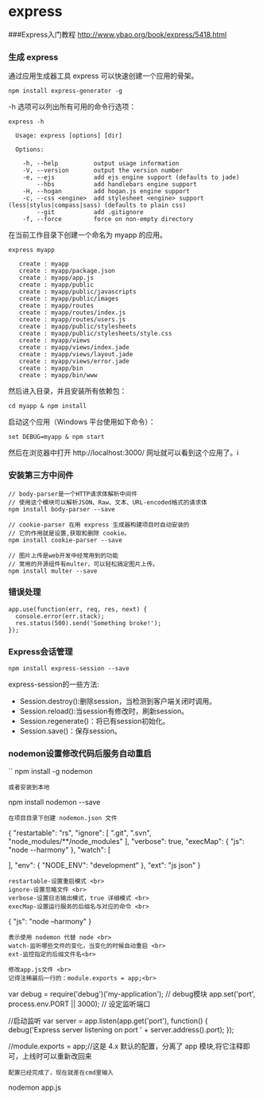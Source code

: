 # express
###Express入门教程
http://www.ybao.org/book/express/5418.html

### 生成 express
通过应用生成器工具 express 可以快速创建一个应用的骨架。
```
npm install express-generator -g
```

-h 选项可以列出所有可用的命令行选项：

```
express -h

  Usage: express [options] [dir]

  Options:

    -h, --help          output usage information
    -V, --version       output the version number
    -e, --ejs           add ejs engine support (defaults to jade)
        --hbs           add handlebars engine support
    -H, --hogan         add hogan.js engine support
    -c, --css <engine>  add stylesheet <engine> support (less|stylus|compass|sass) (defaults to plain css)
        --git           add .gitignore
    -f, --force         force on non-empty directory
```

在当前工作目录下创建一个命名为 myapp 的应用。

```
express myapp

   create : myapp
   create : myapp/package.json
   create : myapp/app.js
   create : myapp/public
   create : myapp/public/javascripts
   create : myapp/public/images
   create : myapp/routes
   create : myapp/routes/index.js
   create : myapp/routes/users.js
   create : myapp/public/stylesheets
   create : myapp/public/stylesheets/style.css
   create : myapp/views
   create : myapp/views/index.jade
   create : myapp/views/layout.jade
   create : myapp/views/error.jade
   create : myapp/bin
   create : myapp/bin/www
```

然后进入目录，并且安装所有依赖包：
```
cd myapp & npm install
```

启动这个应用（Windows 平台使用如下命令）：
```
set DEBUG=myapp & npm start
```
然后在浏览器中打开 http://localhost:3000/ 网址就可以看到这个应用了。i

### 安装第三方中间件

```
// body-parser是一个HTTP请求体解析中间件
// 使用这个模块可以解析JSON、Raw、文本、URL-encoded格式的请求体
npm install body-parser --save 

// cookie-parser 在用 express 生成器构建项目时自动安装的
// 它的作用就是设置,获取和删除 cookie。
npm install cookie-parser --save 

// 图片上传是web开发中经常用到的功能
// 常用的开源组件有multer，可以轻松搞定图片上传。
npm install multer --save

```

### 错误处理

```
app.use(function(err, req, res, next) {
  console.error(err.stack);
  res.status(500).send('Something broke!');
});
```

### Express会话管理
```
npm install express-session --save
```

express-session的一些方法:
* Session.destroy():删除session，当检测到客户端关闭时调用。
* Session.reload():当session有修改时，刷新session。
* Session.regenerate()：将已有session初始化。
* Session.save()：保存session。

### nodemon设置修改代码后服务自动重启
``
npm install -g nodemon
```
或者安装到本地
```
npm install nodemon --save
```
在项目目录下创建 nodemon.json 文件
```
{
  "restartable": "rs",
  "ignore": [
    ".git",
    ".svn",
    "node_modules/**/node_modules"
  ],
  "verbose": true,
  "execMap": {
    "js": "node --harmony"
  },
  "watch": [

  ],
  "env": {
    "NODE_ENV": "development"
  },
  "ext": "js json"
}
```
restartable-设置重启模式 <br>
ignore-设置忽略文件 <br>
verbose-设置日志输出模式，true 详细模式 <br>
execMap-设置运行服务的后缀名与对应的命令 <br>
```
{ 
  "js": "node –harmony" 
} 
```
表示使用 nodemon 代替 node <br>
watch-监听哪些文件的变化，当变化的时候自动重启 <br>
ext-监控指定的后缀文件名<br>

修改app.js文件 <br>
记得注稀最后一行的：module.exports = app;<br>
```
var debug = require('debug')('my-application'); // debug模块
app.set('port', process.env.PORT || 3000); // 设定监听端口

//启动监听
var server = app.listen(app.get('port'), function() {
  debug('Express server listening on port ' + server.address().port);
});

//module.exports = app;//这是 4.x 默认的配置，分离了 app 模块,将它注释即可，上线时可以重新改回来
```
配置已经完成了，现在就差在cmd里输入
```
nodemon app.js
```